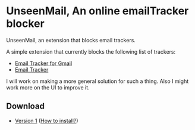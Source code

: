 # UnseenMail, An online emailTracker blocker
UnseenMail, an extension that blocks email trackers.

A simple extension that currently blocks the following list of trackers:
* [Email Tracker for Gmail](https://chrome.google.com/webstore/detail/email-tracker-for-gmail-m/ndnaehgpjlnokgebbaldlmgkapkpjkkb?hl=en)
* [Email Tracker](chrome.google.com/webstore/detail/email-tracker/bnompdfnhdbgdaoanapncknhmckenfog/)

I will work on making a more general solution for such a thing. Also I might work more on the UI to improve it.

## Download
* [Version 1](https://github.com/M0ngi/UnseenMail-MailTracker-blocker/archive/refs/heads/main.zip) ([How to install?](https://youtu.be/CHhaKoPnB-c))
